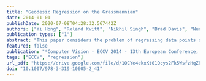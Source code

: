 ```yaml
---
title: "Geodesic Regression on the Grassmannian"
date: 2014-01-01
publishDate: 2020-07-08T04:28:32.567442Z
authors: ["Yi Hong", "Roland Kwitt", "Nikhil Singh", "Brad Davis", "Nuno Vasconcelos", "Marc Niethammer"]
publication_types: ["1"]
abstract: "This paper considers the problem of regressing data points on the Grassmann manifold over a scalar-valued variable. The Grassmannian has recently gained considerable attention in the vision community with applications in domain adaptation, face recognition, shape analysis, or the classification of linear dynamical systems. Motivated by the success of these approaches, we introduce a principled formulation for regression tasks on that manifold. We propose an intrinsic geodesic regression model generalizing classical linear least-squares regression. Since geodesics are parametrized by a starting point and a velocity vector, the model enables the synthesis of new observations on the manifold. To exemplify our approach, we demonstrate its applicability on three vision problems where data objects can be represented as points on the Grassmannian: the prediction of traffic speed and crowd counts from dynamical system models of surveillance videos and the modeling of aging trends in human brain structures using an affine-invariant shape representation."
featured: false
publication: "*Computer Vision - ECCV 2014 - 13th European Conference, Zurich, Switzerland, September 6-12, 2014, Proceedings, Part II*"
tags: ["ECCV", "regression"]
url_pdf: "https://drive.google.com/file/d/1OCYe4ekxKt01Qcys2Fk5WsfzHqZP1SZ7"
doi: "10.1007/978-3-319-10605-2_41"
---
```


